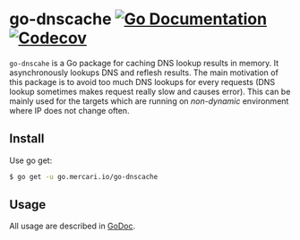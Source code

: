 # go-dnscache [![Go Documentation](http://img.shields.io/badge/go-documentation-blue.svg?style=flat-square)][godoc] [![Codecov](https://img.shields.io/codecov/c/github/mercari/go-dnscache.svg?style=flat-square)][codecov]

[godoc]: http://godoc.org/go.mercari.io/go-dnscache
[codecov]: https://codecov.io/gh/mercari/go-dnscache

`go-dnscahe` is a Go package for caching DNS lookup results in memory. It asynchronously lookups DNS and reflesh results. The main motivation of this package is to avoid too much DNS lookups for every requests (DNS lookup sometimes makes request really slow and causes error). This can be mainly used for the targets which are running on *non-dynamic* environment where IP does not change often.

## Install

Use go get:

```bash
$ go get -u go.mercari.io/go-dnscache
```

## Usage

All usage are described in [GoDoc](https://godoc.org/go.mercari.io/go-dnscache).
